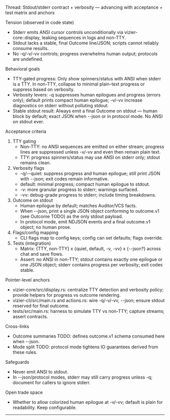 Thread: Stdout/stderr contract + verbosity — advancing with acceptance + test matrix and anchors

Tension (observed in code state)
- Stderr emits ANSI cursor controls unconditionally via vizier-core::display, leaking sequences in logs and non-TTY.
- Stdout lacks a stable, final Outcome line/JSON; scripts cannot reliably consume results.
- No -q/-v/-vv controls; progress overwhelms human output; protocols are undefined.

Behavioral goals
- TTY-gated progress: Only show spinners/status with ANSI when stderr is a TTY. In non-TTY, collapse to minimal plain-text progress or suppress based on verbosity.
- Verbosity levers: -q suppresses human epilogues and progress (errors only); default prints compact human epilogue; -v/-vv increase diagnostics on stderr without polluting stdout.
- Stable stdout result: Always emit a final Outcome on stdout — human block by default; exact JSON when --json or in protocol mode. No ANSI on stdout ever.

Acceptance criteria
1) TTY gating
   - Non-TTY: no ANSI sequences are emitted on either stream; progress lines are suppressed unless -v/-vv and even then remain plain text.
   - TTY: progress spinners/status may use ANSI on stderr only; stdout remains clean.
2) Verbosity flags
   - -q/--quiet: suppress progress and human epilogue; still print JSON with --json; exit codes remain informative.
   - default: minimal progress; compact human epilogue to stdout.
   - -v: more granular progress to stderr; warnings surfaced.
   - -vv: debug-grade progress to stderr; include timing breakdowns.
3) Outcome on stdout
   - Human epilogue by default; matches Auditor/VCS facts.
   - When --json, print a single JSON object conforming to outcome.v1 (see Outcome TODO) as the only stdout payload.
   - In protocol mode, emit NDJSON events and a final outcome.v1 object; no human prose.
4) Flags/config mapping
   - CLI flags map to config keys; config can set defaults; flags override.
5) Tests (integration)
   - Matrix: {TTY, non-TTY} x {quiet, default, -v, -vv} x {--json?} across chat and save flows.
   - Assert: no ANSI in non-TTY; stdout contains exactly one epilogue or one JSON object; stderr contains progress per verbosity; exit codes stable.

Pointer-level anchors
- vizier-core/src/display.rs: centralize TTY detection and verbosity policy; provide helpers for progress vs outcome rendering.
- vizier-cli/src/main.rs and actions.rs: wire -q/-v/-vv, --json; ensure stdout reserved for final outcome.
- tests/src/main.rs: harness to simulate TTY vs non-TTY; capture streams; assert contracts.

Cross-links
- Outcome summaries TODO: defines outcome.v1 schema consumed here when --json.
- Mode split TODO: protocol mode tightens IO guarantees derived from these rules.

Safeguards
- Never emit ANSI to stdout.
- In --json/protocol modes, stderr may still carry progress unless -q; document for callers to ignore stderr.

Open trade space
- Whether to allow colorized human epilogue at -v/-vv; default is plain for readability. Keep configurable.


---

